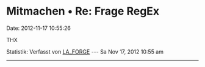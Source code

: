 Mitmachen • Re: Frage RegEx
===========================

Date: 2012-11-17 10:55:26

THX

Statistik: Verfasst von
[LA\_FORGE](http://forum.yacy-websuche.de/memberlist.php?mode=viewprofile&u=324)
--- Sa Nov 17, 2012 10:55 am

------------------------------------------------------------------------
